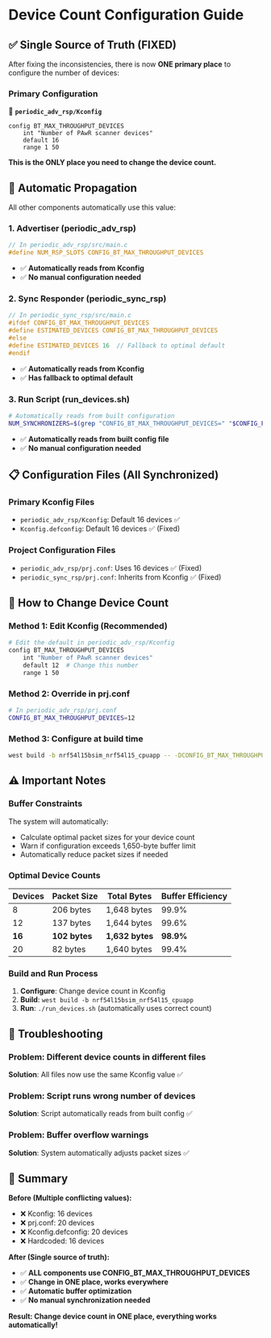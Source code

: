 # Device Count Configuration Guide

## ✅ **Single Source of Truth (FIXED)**

After fixing the inconsistencies, there is now **ONE primary place** to configure the number of devices:

### **Primary Configuration**
📍 **`periodic_adv_rsp/Kconfig`**
```kconfig
config BT_MAX_THROUGHPUT_DEVICES
	int "Number of PAwR scanner devices"
	default 16
	range 1 50
```

**This is the ONLY place you need to change the device count.**

## 🔄 **Automatic Propagation**

All other components automatically use this value:

### **1. Advertiser (periodic_adv_rsp)**
```c
// In periodic_adv_rsp/src/main.c
#define NUM_RSP_SLOTS CONFIG_BT_MAX_THROUGHPUT_DEVICES
```
- ✅ **Automatically reads from Kconfig**
- ✅ **No manual configuration needed**

### **2. Sync Responder (periodic_sync_rsp)**
```c
// In periodic_sync_rsp/src/main.c
#ifdef CONFIG_BT_MAX_THROUGHPUT_DEVICES
#define ESTIMATED_DEVICES CONFIG_BT_MAX_THROUGHPUT_DEVICES
#else
#define ESTIMATED_DEVICES 16  // Fallback to optimal default
#endif
```
- ✅ **Automatically reads from Kconfig**
- ✅ **Has fallback to optimal default**

### **3. Run Script (run_devices.sh)**
```bash
# Automatically reads from built configuration
NUM_SYNCHRONIZERS=$(grep "CONFIG_BT_MAX_THROUGHPUT_DEVICES=" "$CONFIG_FILE" | cut -d'=' -f2)
```
- ✅ **Automatically reads from built config file**
- ✅ **No manual configuration needed**

## 📋 **Configuration Files (All Synchronized)**

### **Primary Kconfig Files**
- `periodic_adv_rsp/Kconfig`: Default 16 devices ✅
- `Kconfig.defconfig`: Default 16 devices ✅ (Fixed)

### **Project Configuration Files**
- `periodic_adv_rsp/prj.conf`: Uses 16 devices ✅ (Fixed)
- `periodic_sync_rsp/prj.conf`: Inherits from Kconfig ✅ (Fixed)

## 🎯 **How to Change Device Count**

### **Method 1: Edit Kconfig (Recommended)**
```bash
# Edit the default in periodic_adv_rsp/Kconfig
config BT_MAX_THROUGHPUT_DEVICES
	int "Number of PAwR scanner devices"
	default 12  # Change this number
	range 1 50
```

### **Method 2: Override in prj.conf**
```bash
# In periodic_adv_rsp/prj.conf
CONFIG_BT_MAX_THROUGHPUT_DEVICES=12
```

### **Method 3: Configure at build time**
```bash
west build -b nrf54l15bsim_nrf54l15_cpuapp -- -DCONFIG_BT_MAX_THROUGHPUT_DEVICES=12
```

## ⚠️ **Important Notes**

### **Buffer Constraints**
The system will automatically:
- Calculate optimal packet sizes for your device count
- Warn if configuration exceeds 1,650-byte buffer limit
- Automatically reduce packet sizes if needed

### **Optimal Device Counts**
| Devices | Packet Size | Total Bytes | Buffer Efficiency |
|---------|-------------|-------------|-------------------|
| 8       | 206 bytes   | 1,648 bytes | 99.9%            |
| 12      | 137 bytes   | 1,644 bytes | 99.6%            |
| **16**  | **102 bytes** | **1,632 bytes** | **98.9%** |
| 20      | 82 bytes    | 1,640 bytes | 99.4%            |

### **Build and Run Process**
1. **Configure**: Change device count in Kconfig
2. **Build**: `west build -b nrf54l15bsim_nrf54l15_cpuapp`
3. **Run**: `./run_devices.sh` (automatically uses correct count)

## 🔧 **Troubleshooting**

### **Problem: Different device counts in different files**
**Solution**: All files now use the same Kconfig value ✅

### **Problem: Script runs wrong number of devices**
**Solution**: Script automatically reads from built config ✅

### **Problem: Buffer overflow warnings**
**Solution**: System automatically adjusts packet sizes ✅

## 🎉 **Summary**

**Before (Multiple conflicting values):**
- ❌ Kconfig: 16 devices
- ❌ prj.conf: 20 devices  
- ❌ Kconfig.defconfig: 20 devices
- ❌ Hardcoded: 16 devices

**After (Single source of truth):**
- ✅ **ALL components use CONFIG_BT_MAX_THROUGHPUT_DEVICES**
- ✅ **Change in ONE place, works everywhere**
- ✅ **Automatic buffer optimization**
- ✅ **No manual synchronization needed**

**Result: Change device count in ONE place, everything works automatically!** 